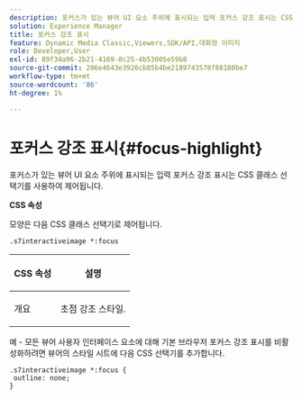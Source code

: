 ```yaml
---
description: 포커스가 있는 뷰어 UI 요소 주위에 표시되는 입력 포커스 강조 표시는 CSS 클래스 선택기를 사용하여 제어됩니다.
solution: Experience Manager
title: 포커스 강조 표시
feature: Dynamic Media Classic,Viewers,SDK/API,대화형 이미지
role: Developer,User
exl-id: 89f34a96-2b21-4169-8c25-4b53005e59b8
source-git-commit: 206e4643e3926cb85b4be2189743578f88180be7
workflow-type: tm+mt
source-wordcount: '86'
ht-degree: 1%

---
```


# 포커스 강조 표시{#focus-highlight}

포커스가 있는 뷰어 UI 요소 주위에 표시되는 입력 포커스 강조 표시는 CSS 클래스 선택기를 사용하여 제어됩니다.

<!--<a id="section_061E550C1C1D4DB2BD663A898895B38C"></a>-->

**CSS 속성**

모양은 다음 CSS 클래스 선택기로 제어됩니다.

```
.s7interactiveimage *:focus
```

<table id="table_94EE3F5BBE4547C0B4943471CEE7EDE4"> 
 <thead> 
  <tr> 
   <th colname="col1" class="entry"> <p> CSS 속성 </p> </th> 
   <th colname="col2" class="entry"> <p>설명 </p> </th> 
  </tr> 
 </thead>
 <tbody> 
  <tr> 
   <td colname="col1"> <p> <span class="codeph"> 개요  </span> </p> </td> 
   <td colname="col2"> <p>초점 강조 스타일. </p> </td> 
  </tr> 
 </tbody> 
</table>

예 - 모든 뷰어 사용자 인터페이스 요소에 대해 기본 브라우저 포커스 강조 표시를 비활성화하려면 뷰어의 스타일 시트에 다음 CSS 선택기를 추가합니다.

```
.s7interactiveimage *:focus { 
 outline: none; 
}
```
